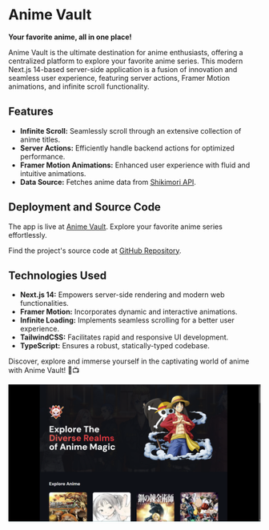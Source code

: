 # Anime Vault

**Your favorite anime, all in one place!**

Anime Vault is the ultimate destination for anime enthusiasts, offering a centralized platform to explore your favorite anime series. This modern Next.js 14-based server-side application is a fusion of innovation and seamless user experience, featuring server actions, Framer Motion animations, and infinite scroll functionality.

## Features

- **Infinite Scroll:** Seamlessly scroll through an extensive collection of anime titles.
- **Server Actions:** Efficiently handle backend actions for optimized performance.
- **Framer Motion Animations:** Enhanced user experience with fluid and intuitive animations.
- **Data Source:** Fetches anime data from [Shikimori API](https://shikimori.one/api/doc/1.0/animes/index).

## Deployment and Source Code

The app is live at [Anime Vault](https://utkarsh-anime-vault.vercel.app/). Explore your favorite anime series effortlessly.

Find the project's source code at [GitHub Repository](https://github.com/UtkarshPathrabe/Anime-Vault).

## Technologies Used

- **Next.js 14:** Empowers server-side rendering and modern web functionalities.
- **Framer Motion:** Incorporates dynamic and interactive animations.
- **Infinite Loading:** Implements seamless scrolling for a better user experience.
- **TailwindCSS:** Facilitates rapid and responsive UI development.
- **TypeScript:** Ensures a robust, statically-typed codebase.

Discover, explore and immerse yourself in the captivating world of anime with Anime Vault! 🚀📺

![Main Page](./assets/main_page.png)
